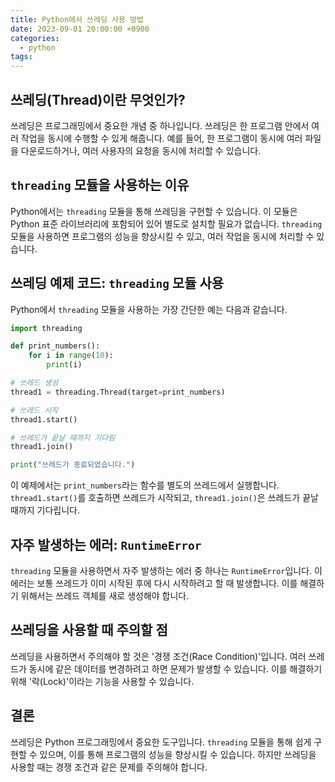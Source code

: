 ```yaml
---
title: Python에서 쓰레딩 사용 방법
date: 2023-09-01 20:00:00 +0900
categories:
  - python
tags:
---
```


## 쓰레딩(Thread)이란 무엇인가?

쓰레딩은 프로그래밍에서 중요한 개념 중 하나입니다. 쓰레딩은 한 프로그램 안에서 여러 작업을 동시에 수행할 수 있게 해줍니다. 예를 들어, 한 프로그램이 동시에 여러 파일을 다운로드하거나, 여러 사용자의 요청을 동시에 처리할 수 있습니다.

## `threading` 모듈을 사용하는 이유

Python에서는 `threading` 모듈을 통해 쓰레딩을 구현할 수 있습니다. 이 모듈은 Python 표준 라이브러리에 포함되어 있어 별도로 설치할 필요가 없습니다. `threading` 모듈을 사용하면 프로그램의 성능을 향상시킬 수 있고, 여러 작업을 동시에 처리할 수 있습니다.

## 쓰레딩 예제 코드: `threading` 모듈 사용

Python에서 `threading` 모듈을 사용하는 가장 간단한 예는 다음과 같습니다.

```python
import threading

def print_numbers():
    for i in range(10):
        print(i)

# 쓰레드 생성
thread1 = threading.Thread(target=print_numbers)

# 쓰레드 시작
thread1.start()

# 쓰레드가 끝날 때까지 기다림
thread1.join()

print("쓰레드가 종료되었습니다.")
```

이 예제에서는 `print_numbers`라는 함수를 별도의 쓰레드에서 실행합니다. `thread1.start()`를 호출하면 쓰레드가 시작되고, `thread1.join()`은 쓰레드가 끝날 때까지 기다립니다.

## 자주 발생하는 에러: `RuntimeError`

`threading` 모듈을 사용하면서 자주 발생하는 에러 중 하나는 `RuntimeError`입니다. 이 에러는 보통 쓰레드가 이미 시작된 후에 다시 시작하려고 할 때 발생합니다. 이를 해결하기 위해서는 쓰레드 객체를 새로 생성해야 합니다.

## 쓰레딩을 사용할 때 주의할 점

쓰레딩을 사용하면서 주의해야 할 것은 '경쟁 조건(Race Condition)'입니다. 여러 쓰레드가 동시에 같은 데이터를 변경하려고 하면 문제가 발생할 수 있습니다. 이를 해결하기 위해 '락(Lock)'이라는 기능을 사용할 수 있습니다.

## 결론

쓰레딩은 Python 프로그래밍에서 중요한 도구입니다. `threading` 모듈을 통해 쉽게 구현할 수 있으며, 이를 통해 프로그램의 성능을 향상시킬 수 있습니다. 하지만 쓰레딩을 사용할 때는 경쟁 조건과 같은 문제를 주의해야 합니다.